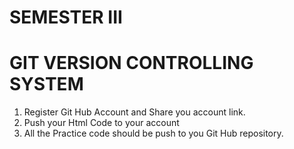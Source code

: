 # SEMESTER III
#  GIT VERSION CONTROLLING SYSTEM
   1.   Register Git Hub Account and Share you account link.
   2.   Push your Html Code to your account
   3.   All the Practice code should be push to you Git Hub repository.
   